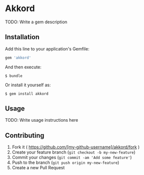 # Akkord

TODO: Write a gem description

## Installation

Add this line to your application's Gemfile:

```ruby
gem 'akkord'
```

And then execute:

    $ bundle

Or install it yourself as:

    $ gem install akkord

## Usage

TODO: Write usage instructions here

## Contributing

1. Fork it ( https://github.com/[my-github-username]/akkord/fork )
2. Create your feature branch (`git checkout -b my-new-feature`)
3. Commit your changes (`git commit -am 'Add some feature'`)
4. Push to the branch (`git push origin my-new-feature`)
5. Create a new Pull Request
